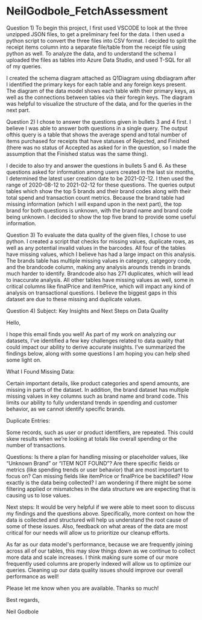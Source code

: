 # NeilGodbole_FetchAssessment

Question 1)
  To begin this project, I first used VSCODE to look at the three unzipped JSON files, to get a preliminary feel for the data. I then used a python script to convert the three files into CSV format. I decided to split the receipt items column into a separate file/table from the receipt file using python as well. To analyze the data, and to understand the schema I uploaded the files as tables into Azure Data Studio, and used T-SQL for all of my queries. 

  I created the schema diagram attached as Q1Diagram using dbdiagram after I identified the primary keys for each table and any foreign keys present. The diagram of the data model shows each table with their primary keys, as well as the connections between tables via their foregin keys. The diagram was helpful to visualize the structure of the data, and for the queries in the next part.


Question 2)
  I chose to answer the questions given in bullets 3 and 4 first. I believe I was able to answer both questions in a single query. The output ofthis query is a table that shows the average spend and total number of items purchased for receipts that have statuses of Rejected, and Finished (there was no status of Accepted as asked for in the question, so I made the assumption that the Finished status was the same thing). 

  I decide to also try and answer the questions in bullets 5 and 6. As these questions asked for information among users created in the last six months, I determined the latest user creation date to be 2021-02-12. I then used the range of 2020-08-12 to 2021-02-12 for these questions. The queries output tables which show the top 5 brands and their brand codes along with their total spend and transaction count metrics. Because the brand table had missing information (which I will expand upon in the next part), the top brand for both questions is unknown, with the brand name and brand code being unknown. I decided to show the top five brand to provide some useful information.

  Question 3)
    To evaluate the data quality of the given files, I chose to use python. I created a script that checks for missing values, duplicate rows, as well as any potential invalid values in the barcodes. All four of the tables have missing values, which I believe has had a large impact on this analysis. The brands table has multiple missing values in category, catgegory code, and the brandcode column, making any analysis arounds trends in brands much harder to identify. Brandcode also has 271 duplicates, which will lead to inaccurate analysis. All other tables have missing values as well, some in critical columns like finalPrice and itemPrice, which will impact any kind of analysis on transactional questions. I believe the biggest gaps in this dataset are due to these missing and duplicate values.

Question 4)
Subject: Key Insights and Next Steps on Data Quality

Hello,

I hope this email finds you well! As part of my work on analyzing our datasets, I’ve identified a few key challenges related to data quality that could impact our ability to derive accurate insights. I’ve summarized the findings  below, along with some questions I am hoping you can help shed some light on.

What I Found
Missing Data:

Certain important details, like product categories and spend amounts, are missing in parts of the dataset. In addition, the brand dataset has multiple missing values in key columns such as brand name and brand code. This limits our ability to fully understand trends in spending and customer behavior, as we cannot identify specific brands. 

Duplicate Entries:

Some records, such as user or product identifiers, are repeated. This could skew results when we’re looking at totals like overall spending or the number of transactions.

Questions:
Is there a plan for handling missing or placeholder values, like “Unknown Brand” or “ITEM NOT FOUND”?
Are there specific fields or metrics (like spending trends or user behavior) that are most important to focus on?
Can missing fields like itemPrice or finalPrice be backfilled?
How exactly is the data being collected? I am wondering if there might be some filtering applied or mismatches in the data structure we are expecting that is causing us to lose values. 

Next steps:
It would be very helpful if we were able to meet soon to discuss my findings and the questions above. Specifically, more context on how the data is collected and structured will help us understand the root cause of some of these issues. Also, feedback on what areas of the data are most critical for our needs will allow us to prioritize our cleanup efforts. 

As far as our data model's performance, because we are frequently joining across all of our tables, this may slow things down as we continue to collect more data and scale increases. I think making sure some of our more frequently used columns are properly indexed will allow us to optimize our queries. Cleaning up our data quality issues should improve our overall performance as well!

Please let me know when you are available. Thanks so much!

Best regards,

Neil Godbole







